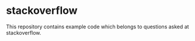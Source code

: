 # stackoverflow

This repository contains example code which belongs to questions asked at stackoverflow.
